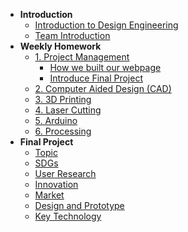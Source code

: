<!-- 侧边栏 docs/_sidebar.md -->
- **Introduction**
  - [Introduction to Design Engineering](introdesigneng.md)
  - [Team Introduction](Intro/teamintro.md)
- **Weekly Homework**
  - [1. Project Management](1pm/web.md)
    - [How we built our webpage](1pm/web.md)
    - [Introduce Final Project](finalproject.md)
  - [2. Computer Aided Design (CAD)](cad/cadprojects.md)
  - [3. 3D Printing](3dprinting/3d.md)
  - [4. Laser Cutting](computercontrolledcutting/lazercutting.md)
  - [5. Arduino](3dprinting/3d.md)
  - [6. Processing](3dprinting/3d.md)
- **Final Project**
  - [Topic](finalproject.md#Topic)
  - [SDGs](finalproject.md#SDGs)
  - [User Research](finalproject.md#SDGs)
  - [Innovation](finalproject.md#Innovation)
  - [Market](finalproject.md#Market)
  - [Design and Prototype](finalproject.md#Design)
  - [Key Technology](finalproject.md#Manufacturing)
  